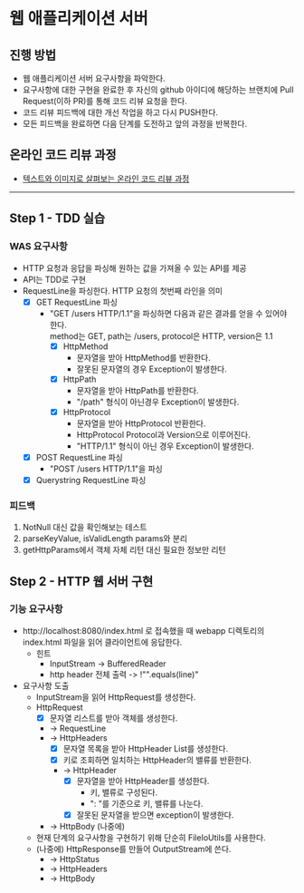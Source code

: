 # 웹 애플리케이션 서버
## 진행 방법
* 웹 애플리케이션 서버 요구사항을 파악한다.
* 요구사항에 대한 구현을 완료한 후 자신의 github 아이디에 해당하는 브랜치에 Pull Request(이하 PR)를 통해 코드 리뷰 요청을 한다.
* 코드 리뷰 피드백에 대한 개선 작업을 하고 다시 PUSH한다.
* 모든 피드백을 완료하면 다음 단계를 도전하고 앞의 과정을 반복한다.

## 온라인 코드 리뷰 과정
* [텍스트와 이미지로 살펴보는 온라인 코드 리뷰 과정](https://github.com/next-step/nextstep-docs/tree/master/codereview)

---

## Step 1 - TDD 실습
### WAS 요구사항
- HTTP 요청과 응답을 파싱해 원하는 값을 가져올 수 있는 API를 제공
- API는 TDD로 구현
- RequestLine을 파싱한다. HTTP 요청의 첫번째 라인을 의미
  - [X] GET RequestLine 파싱
    - "GET /users HTTP/1.1"을 파싱하면 다음과 같은 결과를 얻을 수 있어야 한다.  
      method는 GET, path는 /users, protocol은 HTTP, version은 1.1
      - [X] HttpMethod
        - 문자열을 받아 HttpMethod를 반환한다. 
        - 잘못된 문자열의 경우 Exception이 발생한다.
      - [X] HttpPath
        - 문자열을 받아 HttpPath를 반환한다.
        - "/path" 형식이 아닌경우 Exception이 발생한다. 
      - [X] HttpProtocol
        - 문자열을 받아 HttpProtocol 반환한다.
        - HttpProtocol Protocol과 Version으로 이루어진다.
        - "HTTP/1.1" 형식이 아닌 경우 Exception이 발생한다.
  - [X] POST RequestLine 파싱
    - "POST /users HTTP/1.1"을 파싱
  - [X] Querystring RequestLine 파싱

### 피드백
1. NotNull 대신 값을 확인해보는 테스트
2. parseKeyValue, isValidLength params와 분리
3. getHttpParams에서 객체 자체 리턴 대신 필요한 정보만 리턴

## Step 2 - HTTP 웹 서버 구현
### 기능 요구사항
- http://localhost:8080/index.html 로 접속했을 때 webapp 디렉토리의 index.html 파일을 읽어 클라이언트에 응답한다.
  - 힌트
    - InputStream -> BufferedReader
    - http header 전체 출력 -> !"".equals(line)"
- 요구사항 도출
  - InputStream을 읽어 HttpRequest를 생성한다.
  - HttpRequest
    - [X] 문자열 리스트를 받아 객체를 생성한다. 
    - -> RequestLine 
    - -> HttpHeaders
      - [X] 문자열 목록을 받아 HttpHeader List를 생성한다.
      - [X] 키로 조회하면 일치하는 HttpHeader의 밸류를 반환한다.
      - -> HttpHeader
        - [X] 문자열을 받아 HttpHeader를 생성한다.
          - 키, 밸류로 구성된다.
          - ": "를 기준으로 키, 밸류를 나눈다.
        - [X] 잘못된 문자열을 받으면 exception이 발생한다.
    - -> HttpBody (나중에)
  - 현재 단계의 요구사항을 구현하기 위해 단순히 FileIoUtils를 사용한다. 
  - (나중에) HttpResponse를 만들어 OutputStream에 쓴다. 
    - -> HttpStatus
    - -> HttpHeaders
    - -> HttpBody
